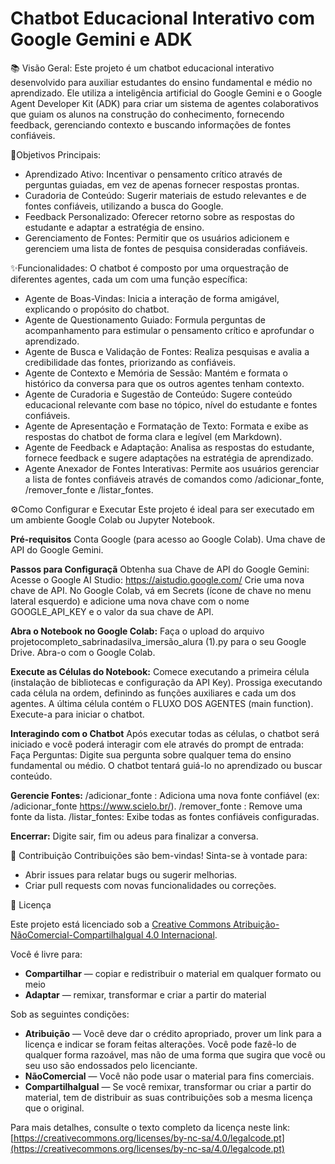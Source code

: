 # Chatbot Educacional Interativo com Google Gemini e ADK

📚 Visão Geral: 
Este projeto é um chatbot educacional interativo desenvolvido para auxiliar estudantes do ensino fundamental e médio no aprendizado. Ele utiliza a inteligência artificial do Google Gemini e o Google Agent Developer Kit (ADK) para criar um sistema de agentes colaborativos que guiam os alunos na construção do conhecimento, fornecendo feedback, gerenciando contexto e buscando informações de fontes confiáveis.

🎯Objetivos Principais:
* Aprendizado Ativo: Incentivar o pensamento crítico através de perguntas guiadas, em vez de apenas fornecer respostas prontas.
* Curadoria de Conteúdo: Sugerir materiais de estudo relevantes e de fontes confiáveis, utilizando a busca do Google.
* Feedback Personalizado: Oferecer retorno sobre as respostas do estudante e adaptar a estratégia de ensino.
* Gerenciamento de Fontes: Permitir que os usuários adicionem e gerenciem uma lista de fontes de pesquisa consideradas confiáveis.

✨Funcionalidades:
O chatbot é composto por uma orquestração de diferentes agentes, cada um com uma função específica:

* Agente de Boas-Vindas: Inicia a interação de forma amigável, explicando o propósito do chatbot.
* Agente de Questionamento Guiado: Formula perguntas de acompanhamento para estimular o pensamento crítico e aprofundar o aprendizado.
* Agente de Busca e Validação de Fontes: Realiza pesquisas e avalia a credibilidade das fontes, priorizando as confiáveis.
* Agente de Contexto e Memória de Sessão: Mantém e formata o histórico da conversa para que os outros agentes tenham contexto.
* Agente de Curadoria e Sugestão de Conteúdo: Sugere conteúdo educacional relevante com base no tópico, nível do estudante e fontes confiáveis.
* Agente de Apresentação e Formatação de Texto: Formata e exibe as respostas do chatbot de forma clara e legível (em Markdown).
* Agente de Feedback e Adaptação: Analisa as respostas do estudante, fornece feedback e sugere adaptações na estratégia de aprendizado.
* Agente Anexador de Fontes Interativas: Permite aos usuários gerenciar a lista de fontes confiáveis através de comandos como /adicionar_fonte, /remover_fonte e /listar_fontes.
  
⚙️Como Configurar e Executar
Este projeto é ideal para ser executado em um ambiente Google Colab ou Jupyter Notebook.

**Pré-requisitos**
Conta Google (para acesso ao Google Colab).
Uma chave de API do Google Gemini.

**Passos para Configuraçã**
Obtenha sua Chave de API do Google Gemini:
Acesse o Google AI Studio: https://aistudio.google.com/
Crie uma nova chave de API.
No Google Colab, vá em Secrets (ícone de chave no menu lateral esquerdo) e adicione uma nova chave com o nome GOOGLE_API_KEY e o valor da sua chave de API.

**Abra o Notebook no Google Colab:**
Faça o upload do arquivo projetocompleto_sabrinadasilva_imersão_alura (1).py para o seu Google Drive.
Abra-o com o Google Colab.

**Execute as Células do Notebook:**
Comece executando a primeira célula (instalação de bibliotecas e configuração da API Key).
Prossiga executando cada célula na ordem, definindo as funções auxiliares e cada um dos agentes.
A última célula contém o FLUXO DOS AGENTES (main function). Execute-a para iniciar o chatbot.

**Interagindo com o Chatbot**
Após executar todas as células, o chatbot será iniciado e você poderá interagir com ele através do prompt de entrada:
Faça Perguntas: Digite sua pergunta sobre qualquer tema do ensino fundamental ou médio. O chatbot tentará guiá-lo no aprendizado ou buscar conteúdo.

**Gerencie Fontes:**
/adicionar_fonte <URL>: Adiciona uma nova fonte confiável (ex: /adicionar_fonte https://www.scielo.br/).
/remover_fonte <URL>: Remove uma fonte da lista.
/listar_fontes: Exibe todas as fontes confiáveis configuradas.

**Encerrar:** Digite sair, fim ou adeus para finalizar a conversa.

🤝 Contribuição
Contribuições são bem-vindas! Sinta-se à vontade para:
* Abrir issues para relatar bugs ou sugerir melhorias.
* Criar pull requests com novas funcionalidades ou correções.

📄 Licença

Este projeto está licenciado sob a [Creative Commons Atribuição-NãoComercial-CompartilhaIgual 4.0 Internacional](https://creativecommons.org/licenses/by-nc-sa/4.0/deed.pt_BR).

Você é livre para:
* **Compartilhar** — copiar e redistribuir o material em qualquer formato ou meio
* **Adaptar** — remixar, transformar e criar a partir do material

Sob as seguintes condições:
* **Atribuição** — Você deve dar o crédito apropriado, prover um link para a licença e indicar se foram feitas alterações. Você pode fazê-lo de qualquer forma razoável, mas não de uma forma que sugira que você ou seu uso são endossados pelo licenciante.
* **NãoComercial** — Você não pode usar o material para fins comerciais.
* **CompartilhaIgual** — Se você remixar, transformar ou criar a partir do material, tem de distribuir as suas contribuições sob a mesma licença que o original.

Para mais detalhes, consulte o texto completo da licença neste link: [https://creativecommons.org/licenses/by-nc-sa/4.0/legalcode.pt](https://creativecommons.org/licenses/by-nc-sa/4.0/legalcode.pt)
